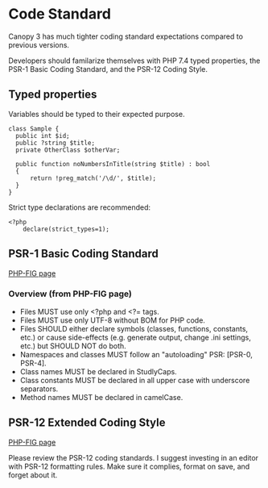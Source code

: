 # Code Standard

Canopy 3 has much tighter coding standard expectations compared to previous versions.

Developers should familarize themselves with PHP 7.4 typed properties, the PSR-1 Basic Coding Standard, and the PSR-12 Coding Style.

## Typed properties
Variables should be typed to their expected purpose.

```
class Sample {
  public int $id;
  public ?string $title;
  private OtherClass $otherVar;

  public function noNumbersInTitle(string $title) : bool
  {
      return !preg_match('/\d/', $title);
  }
}
```

Strict type declarations are recommended:
```
<?php
    declare(strict_types=1);
```




## PSR-1 Basic Coding Standard
[PHP-FIG page](https://www.php-fig.org/psr/psr-1/)

### Overview (from PHP-FIG page)
- Files MUST use only <?php and <?= tags.
- Files MUST use only UTF-8 without BOM for PHP code.
- Files SHOULD either declare symbols (classes, functions, constants, etc.) or cause side-effects (e.g. generate output, change .ini settings, etc.) but SHOULD NOT do both.
- Namespaces and classes MUST follow an "autoloading" PSR: [PSR-0, PSR-4].
- Class names MUST be declared in StudlyCaps.
- Class constants MUST be declared in all upper case with underscore separators.
- Method names MUST be declared in camelCase.

## PSR-12 Extended Coding Style
[PHP-FIG page](https://www.php-fig.org/psr/psr-12/)

Please review the PSR-12 coding standards. I suggest investing in an editor with PSR-12 formatting rules. Make sure it complies, format on save, and forget about it.

